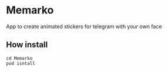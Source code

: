 # Memarko
App to create animated stickers for telegram with your own face

## How install
```
cd Memarko
pod isntall
```
